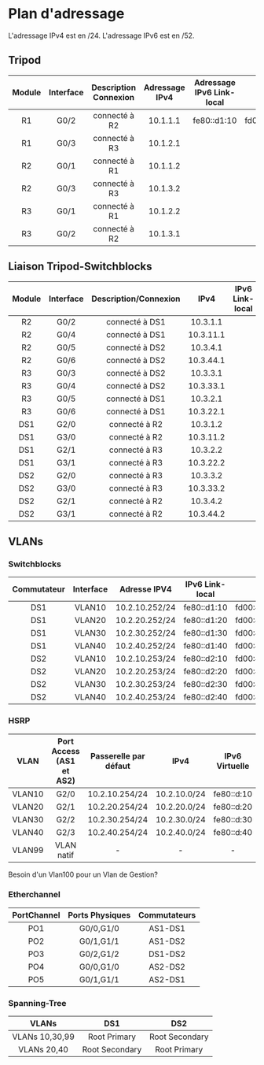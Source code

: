 # Plan d'adressage
L'adressage IPv4 est en /24.
L'adressage IPv6 est en /52.

## Tripod 
|Module|Interface|Description<br>Connexion|Adressage IPv4|Adressage<br>IPv6 Link-local|Adressage<br>IPv6 privé|Adressage<br>IPv6 public|
|:-:|:-:|:-:|:-:|:-:|:-:|:-:|
|R1|G0/2|connecté à R2|10.1.1.1|fe80::d1:10|fd00:470:c814:1010::1|2001:470:c814:1010::1|
|R1|G0/3|connecté à R3|10.1.2.1|
|R2|G0/1|connecté à R1|10.1.1.2|
|R2|G0/3|connecté à R3|10.1.3.2|
|R3|G0/1|connecté à R1|10.1.2.2|
|R3|G0/2|connecté à R2|10.1.3.1|


## Liaison Tripod-Switchblocks
|Module|Interface|Description/Connexion|IPv4|IPv6 Link-local|IPv6 privé|IPv6 publique|
|:-:|:-:|:-:|:-:|:-:|:-:|:-:|
|R2|G0/2|connecté à DS1|10.3.1.1|
|R2|G0/4|connecté à DS1|10.3.11.1|
|R2|G0/5|connecté à DS2|10.3.4.1|
|R2|G0/6|connecté à DS2|10.3.44.1|
|R3|G0/3|connecté à DS2|10.3.3.1|
|R3|G0/4|connecté à DS2|10.3.33.1|
|R3|G0/5|connecté à DS1|10.3.2.1|
|R3|G0/6|connecté à DS1|10.3.22.1|
|DS1|G2/0|connecté à R2|10.3.1.2|
|DS1|G3/0|connecté à R2|10.3.11.2|
|DS1|G2/1|connecté à R3|10.3.2.2|
|DS1|G3/1|connecté à R3|10.3.22.2|
|DS2|G2/0|connecté à R3|10.3.3.2|
|DS2|G3/0|connecté à R3|10.3.33.2|
|DS2|G2/1|connecté à R2|10.3.4.2|
|DS2|G3/1|connecté à R2|10.3.44.2|

## VLANs
### Switchblocks
|Commutateur|Interface|Adresse IPV4|IPv6 Link-local|IPv6 privé|IPv6 publique|
|:-:|:-:|:-:|:-:|:-:|:-:|
|DS1|VLAN10|10.2.10.252/24|fe80::d1:10|fd00:470:c814:1010::1|2001:470:c814:1010::1|
|DS1|VLAN20|10.2.20.252/24|fe80::d1:20|fd00:470:c814:1020::1|2001:470:c814:1020::1|
|DS1|VLAN30|10.2.30.252/24|fe80::d1:30|fd00:470:c814:1030::1|2001:470:c814:1030::1|
|DS1|VLAN40|10.2.40.252/24|fe80::d1:40|fd00:470:c814:1040::1|2001:470:c814:1040::1|
|DS2|VLAN10|10.2.10.253/24|fe80::d2:10|fd00:470:c814:1010::2|2001:470:c814:1010::2|
|DS2|VLAN20|10.2.20.253/24|fe80::d2:20|fd00:470:c814:1020::2|2001:470:c814:1020::2|
|DS2|VLAN30|10.2.30.253/24|fe80::d2:30|fd00:470:c814:1030::2|2001:470:c814:1030::2|
|DS2|VLAN40|10.2.40.253/24|fe80::d2:40|fd00:470:c814:1040::2|2001:470:c814:1040::2|

### HSRP
|VLAN|Port Access (AS1 et AS2)|Passerelle par défaut|IPv4|IPv6 Virtuelle|
|:-:|:-:|:-:|:-:|:-:|
|VLAN10|G2/0|10.2.10.254/24|10.2.10.0/24|fe80::d:10|
|VLAN20|G2/1|10.2.20.254/24|10.2.20.0/24|fe80::d:20|
|VLAN30|G2/2|10.2.30.254/24|10.2.30.0/24|fe80::d:30|
|VLAN40|G2/3|10.2.40.254/24|10.2.40.0/24|fe80::d:40|
|VLAN99|VLAN natif|-|-|-|

Besoin d'un Vlan100 pour un Vlan de Gestion?

### Etherchannel
|PortChannel|Ports Physiques|Commutateurs|
|:-:|:-:|:-:|
|PO1|G0/0,G1/0|AS1-DS1|
|PO2|G0/1,G1/1|AS1-DS2|
|PO3|G0/2,G1/2|DS1-DS2|
|PO4|G0/0,G1/0|AS2-DS2|
|PO5|G0/1,G1/1|AS2-DS1|

### Spanning-Tree
|VLANs|DS1|DS2|
|:-:|:-:|:-:|
|VLANs 10,30,99|Root Primary|Root Secondary|
|VLANs 20,40|Root Secondary|Root Primary|

